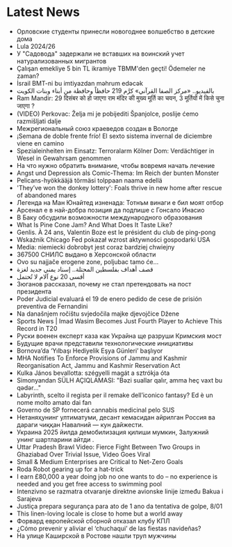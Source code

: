 # Latest News
-  Орловские студенты принесли новогоднее волшебство в детские дома
-  Lula 2024/26
-  У "Садовода" задержали не вставших на воинский учет натурализованных мигрантов
-  Çalışan emekliye 5 bin TL ikramiye TBMM'den geçti! Ödemeler ne zaman?
-  İsrail BMT-ni bu imtiyazdan məhrum edəcək
-  بالفيديو.. «مركز الصفا القرآني» كرَّم 219 حافظاً وحافظة من أبناء وبنات الكويت
-  Ram Mandir: 29 दिसंबर को हो जाएगा राम मंदिर की मुख्य मूर्ति का चयन, 3 मूर्तियों में किसे चुना जाएगा ?
-  (VIDEO) Perkovac: Želja mi je pobijediti Španjolce, poslije ćemo razmišljati dalje
-  Межрегиональный союз краеведов создан в Вологде
-  ¡Semana de doble frente frío! El sexto sistema invernal de diciembre viene en camino
-  Spezialeinheiten im Einsatz: Terroralarm Kölner Dom: Verdächtiger in Wesel in Gewahrsam genommen
-  На что нужно обратить внимание, чтобы вовремя начать лечение
-  Angst und Depression als Comic-Thema: Im Reich der bunten Monster
-  Pelicans-hyökkääjä törmäsi tolppaan naama edellä
-  'They’ve won the donkey lottery': Foals thrive in new home after rescue of abandoned mares
-  Легенда на Ман Юнайтед изненада: Тотнъм винаги е бил моят отбор
-  Арсенал е в най-добра позиция да подпише с Гонсало Инасио
-  В Баку обсудили возможности международного образования
-  What Is Pine Cone Jam? And What Does It Taste Like?
-  Genlis. À 24 ans, Valentin Boze est le président du club de ping-pong
-  Wskaźnik Chicago Fed pokazał wzrost aktywności gospodarki USA
-  Media: niemiecki dobrobyt jest coraz bardziej chwiejny
-  367500 СНИЛС выдано в Херсонской области
-  Ovo su najjače erogene zone, poljubac tamo će…
-  قصف أهداف بفلسطين المحتلة.. إسناد يمني جديد لغزة
-  أقسى 20 نوع آلام لا تُحتمل
-  Зюганов рассказал, почему не стал претендовать на пост президента
-  Poder Judicial evaluará el 19 de enero pedido de cese de prisión preventiva de Fernandini
-  Na današnjem ročištu svjedočila majke djevojčice Džene
-  Sports News | Imad Wasim Becomes Just Fourth Player to Achieve This Record in T20
-  Руски военен експерт каза как Украйна ще разруши Кримския мост
-  Будущие врачи представили технологические инициативы
-  Bornova’da ‘Yılbaşı Hediyelik Eşya Günleri’ başlıyor
-  MHA Notifies To Enforce Provisions of Jammu and Kashmir Reorganisation Act, Jammu and Kashmir Reservation Act
-  Kulka János bevallotta: szégyelli magát a sztrókja óta
-  Simonyandan SÜLH AÇIQLAMASI: "Bəzi suallar qalır, amma heç vaxt bu qədər..."
-  Labyrinth, scelto il regista per il remake dell’iconico fantasy? Ed è un nome molto amato dai fan
-  Governo de SP fornecerá cannabis medicinal pelo SUS
-  Нетаняҳунинг ултиматуми, десант кемасидан айрилган Россия ва дараги чиққан Навалний — кун дайжести.
-  Украина 2025 йилда демобилизация қилиши мумкин, Залужний унинг шартларини айтди .
-  Uttar Pradesh Brawl Video: Fierce Fight Between Two Groups in Ghaziabad Over Trivial Issue, Video Goes Viral
-  Small & Medium Enterprises are Critical to Net-Zero Goals
-  Roda Robot gearing up for a hat-trick
-  I earn £80,000 a year doing job no one wants to do – no experience is needed and you get free access to swimming pool
-  Intenzivno se razmatra otvaranje direktne avionske linije između Bakua i Sarajeva
-  Justiça prepara segurança para ato de 1 ano da tentativa de golpe, 8/01
-  This linen-loving locale is close to home but a world away
-  Форвард европейской сборной отказал клубу КПЛ
-  ¿Cómo prevenir y aliviar el ‘chuchaqui’ de las fiestas navideñas?
-  На улице Каширской в Ростове нашли труп мужчины
